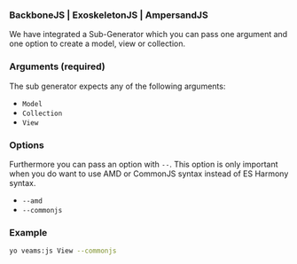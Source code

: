 ### BackboneJS | ExoskeletonJS | AmpersandJS

We have integrated a Sub-Generator which you can pass one argument and one option to create a model, view or collection. 

### Arguments (required)

The sub generator expects any of the following arguments:
* `Model`
* `Collection`
* `View`

### Options

Furthermore you can pass an option with `--`. This option is only important when you do want to use AMD or CommonJS syntax instead of ES Harmony syntax.
* `--amd`
* `--commonjs`

### Example

``` bash
yo veams:js View --commonjs
```